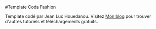 #Template Coda Fashion

Template codé par Jean Luc Houedanou.
Visitez [Mon blog](http://leblogde.jeanluchouedanou.com) pour trouver d'autres tutoriels et téléchargements gratuits.